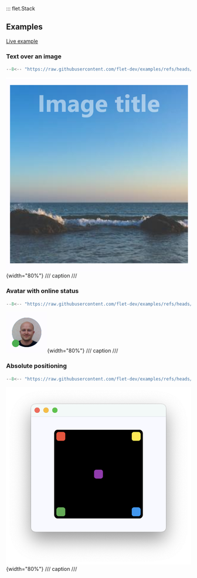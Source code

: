 ::: flet.Stack

## Examples

[Live example](https://flet-controls-gallery.fly.dev/layout/stack)

### Text over an image

```python
--8<-- "https://raw.githubusercontent.com/flet-dev/examples/refs/heads/v1-docs/python/controls/stack/text-on-image"
```

![text-on-image](https://raw.githubusercontent.com/flet-dev/examples/v1-docs/python/controls/stack/media/text-on-image.png){width="80%"}
/// caption
///

### Avatar with online status

```python
--8<-- "https://raw.githubusercontent.com/flet-dev/examples/refs/heads/v1-docs/python/controls/stack/online-avatar"
```

![online-avatar](https://raw.githubusercontent.com/flet-dev/examples/v1-docs/python/controls/stack/media/online-avatar.png){width="80%"}
/// caption
///

### Absolute positioning

```python
--8<-- "https://raw.githubusercontent.com/flet-dev/examples/refs/heads/v1-docs/python/controls/stack/absolute-positioning"
```

![absolute-positioning](https://raw.githubusercontent.com/flet-dev/examples/v1-docs/python/controls/stack/media/absolute-positioning.png){width="80%"}
/// caption
///

